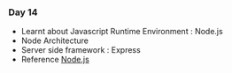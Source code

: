 ####
### Day 14

 - Learnt about Javascript Runtime Environment : Node.js
 - Node Architecture
 - Server side framework : Express
 - Reference [Node.js](https://www.youtube.com/watch?v=uoZYrBBf9pk)
